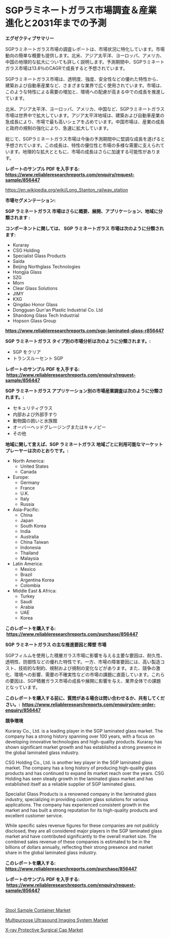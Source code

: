 <p><h1>SGPラミネートガラス市場調査＆産業進化と2031年までの予測</h1></p><p><strong>エグゼクティブサマリー</strong></p>
<p><p>SGPラミネートガラス市場の調査レポートは、市場状況に特化しています。市場動向の簡単な概要も提供します。北米、アジア太平洋、ヨーロッパ、アメリカ、中国の地理的な拡大についても詳しく説明します。予測期間中、SGPラミネートガラス市場は13.8％のCAGRで成長すると予想されています。</p><p>SGPラミネートガラス市場は、透明度、強度、安全性などの優れた特性から、建築および自動車産業など、さまざまな業界で広く使用されています。市場は、このような特性による需要の増加と、環境への配慮が高まる中での成長を推進しています。</p><p>北米、アジア太平洋、ヨーロッパ、アメリカ、中国など、SGPラミネートガラス市場は世界中で拡大しています。アジア太平洋地域は、建築および自動車産業の急成長により、市場で最も高いシェアを占めています。中国市場は、産業の成長と政府の規制の強化により、急速に拡大しています。</p><p>総じて、SGPラミネートガラス市場は今後の予測期間中に堅調な成長を遂げると予想されています。この成長は、特性の優位性と市場の多様な需要に支えられています。地理的な拡大とともに、市場の成長はさらに加速する可能性があります。</p></p>
<p><strong>レポートのサンプル PDF を入手する: <a href="https://www.reliableresearchreports.com/enquiry/request-sample/856447">https://www.reliableresearchreports.com/enquiry/request-sample/856447</a></strong></p>
<p><a href="https://en.wikipedia.org/wiki/Long_Stanton_railway_station">https://en.wikipedia.org/wiki/Long_Stanton_railway_station</a></p>
<p><strong>市場セグメンテーション:</strong></p>
<p><strong> SGP ラミネートガラス 市場はさらに概要、展開、アプリケーション、地域に分類されます :</strong></p>
<p><strong>コンポーネントに関しては、 SGP ラミネートガラス 市場は次のように分類されます: &nbsp;</strong></p>
<p><ul><li>Kuraray</li><li>CSG Holding</li><li>Specialist Glass Products</li><li>Saida</li><li>Beijing Northglass Technologies</li><li>Hongjia Glass</li><li>SZG</li><li>Morn</li><li>Clear Glass Solutions</li><li>JIMY</li><li>KXG</li><li>Qingdao Honor Glass</li><li>Dongguan Qun'an Plastic Industrial Co. Ltd</li><li>Shandong Glass Tech Industrial</li><li>Hopson Glass Group</li></ul></p>
<p><strong><a href="https://www.reliableresearchreports.com/sgp-laminated-glass-r856447">https://www.reliableresearchreports.com/sgp-laminated-glass-r856447</a></strong></p>
<p><strong> SGP ラミネートガラス タイプ別の市場分析は次のように分類されます。:</strong></p>
<p><ul><li>SGP をクリア</li><li>トランスルーセント SGP</li></ul></p>
<p><strong>レポートのサンプル PDF を入手する: &nbsp;<a href="https://www.reliableresearchreports.com/enquiry/request-sample/856447">https://www.reliableresearchreports.com/enquiry/request-sample/856447</a></strong></p>
<p><strong> SGP ラミネートガラス アプリケーション別の市場産業調査は次のように分類されます。:</strong></p>
<p><ul><li>セキュリティグラス</li><li>内部および外部手すり</li><li>動物園の囲いと水族館</li><li>オーバーヘッドグレージングまたはキャノピー</li><li>その他</li></ul></p>
<p><strong>地域に関して言えば、SGP ラミネートガラス 地域ごとに利用可能なマーケットプレーヤーは次のとおりです。:</strong></p>
<p><ul>
    <li>
        North America:
        <ul>
            <li>United States</li>
            <li>Canada</li>
        </ul>
    </li>
    <li>
        Europe:
        <ul>
            <li>Germany</li>
            <li>France</li>
            <li>U.K.</li>
            <li>Italy</li>
            <li>Russia</li>
        </ul>
    </li>
    <li>
        Asia-Pacific:
        <ul>
            <li>China</li>
            <li>Japan</li>
            <li>South Korea</li>
            <li>India</li>
            <li>Australia</li>
            <li>China Taiwan</li>
            <li>Indonesia</li>
            <li>Thailand</li>
            <li>Malaysia</li>
        </ul>
    </li>
    <li>
        Latin America:
        <ul>
            <li>Mexico</li>
            <li>Brazil</li>
            <li>Argentina Korea</li>
            <li>Colombia</li>
        </ul>
    </li>
    <li>
        Middle East & Africa:
        <ul>
            <li>Turkey</li>
            <li>Saudi</li>
            <li>Arabia</li>
            <li>UAE</li>
            <li>Korea</li>
        </ul>
    </li>
    </ul></p>
<p><strong>このレポートを購入する: &nbsp;<a href="https://www.reliableresearchreports.com/purchase/856447">https://www.reliableresearchreports.com/purchase/856447</a></strong></p>
<p><strong>SGP ラミネートガラス の主な推進要因と障壁 市場</strong></p>
<p><p>SGPフィルムを使用した積層ガラス市場に影響を与える主要な要因は、耐久性、透明性、防御性などの優れた特性です。一方、市場の障害要因には、高い製造コスト、技術的な制約、規制および規制の変化などがあります。また、競争の激化、環境への影響、需要の不確実性などの市場の課題に直面しています。これらの要因は、SGP積層ガラス市場の成長や展開に影響を与え、業界全体での課題となっています。</p></p>
<p><strong>このレポートを購入する前に、質問がある場合は問い合わせるか、共有してください。:&nbsp; <a href="https://www.reliableresearchreports.com/enquiry/pre-order-enquiry/856447">https://www.reliableresearchreports.com/enquiry/pre-order-enquiry/856447</a></strong></p>
<p><strong>競争環境</strong></p>
<p><p>Kuraray Co., Ltd. is a leading player in the SGP laminated glass market. The company has a strong history spanning over 100 years, with a focus on developing innovative technologies and high-quality products. Kuraray has shown significant market growth and has established a strong presence in the global laminated glass industry.</p><p>CSG Holding Co., Ltd. is another key player in the SGP laminated glass market. The company has a long history of producing high-quality glass products and has continued to expand its market reach over the years. CSG Holding has seen steady growth in the laminated glass market and has established itself as a reliable supplier of SGP laminated glass.</p><p>Specialist Glass Products is a renowned company in the laminated glass industry, specializing in providing custom glass solutions for various applications. The company has experienced consistent growth in the market and has built a strong reputation for its high-quality products and excellent customer service.</p><p>While specific sales revenue figures for these companies are not publicly disclosed, they are all considered major players in the SGP laminated glass market and have contributed significantly to the overall market size. The combined sales revenue of these companies is estimated to be in the billions of dollars annually, reflecting their strong presence and market share in the global laminated glass industry.</p></p>
<p><strong>このレポートを購入する: &nbsp; <a href="https://www.reliableresearchreports.com/purchase/856447">https://www.reliableresearchreports.com/purchase/856447</a></strong></p>
<p><strong>レポートのサンプル PDF を入手する: &nbsp;<a href="https://www.reliableresearchreports.com/enquiry/request-sample/856447">https://www.reliableresearchreports.com/enquiry/request-sample/856447</a></strong><strong></strong></p>
<p>&nbsp;</p>
<p><p><a href="https://github.com/elizabethdagraca/Market-Research-Report-List-4/blob/main/stool-sample-container-market.md">Stool Sample Container Market</a></p><p><a href="https://github.com/cameroneffertz/Market-Research-Report-List-2/blob/main/multipurpose-ultrasound-imaging-system-market.md">Multipurpose Ultrasound Imaging System Market</a></p><p><a href="https://github.com/mbisetmhermsr/Market-Research-Report-List-3/blob/main/x-ray-protective-surgical-cap-market.md">X-ray Protective Surgical Cap Market</a></p></p>